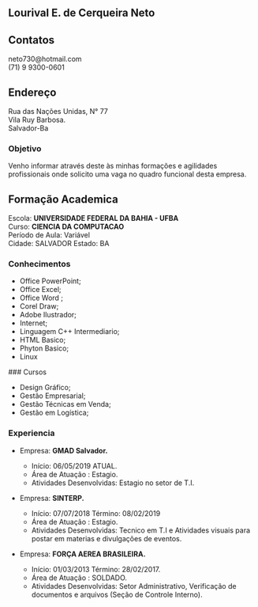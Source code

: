 ## Lourival E. de Cerqueira Neto

## Contatos

<P>neto730@hotmail.com<br>
   (71) 9 9300-0601</P>
   
## Endereço
  <p>Rua das Nações Unidas, N° 77<br>
     Vila Ruy Barbosa.<br>
     Salvador-Ba</p>

### Objetivo

<P>Venho informar através deste às minhas formações e agilidades profissionais onde solicito uma vaga no quadro funcional desta empresa.</P>

 <h2>Formação Academica</h2>
 <P>Escola: <b>UNIVERSIDADE FEDERAL DA BAHIA - UFBA</b><br>
    Curso: <b>CIENCIA DA COMPUTACAO</b><br>
    Período de Aula: Variável<br>
    Cidade: SALVADOR Estado: BA</P>


### Conhecimentos

<ul>
                <li> Office PowerPoint;</li>
                <li> Office Excel;</li>
                <li> Office Word ;</li>
                <li> Corel Draw;</li>
                <li> Adobe Ilustrador;</li>
                <li> Internet;</li>
                <li> Linguagem C++  Intermediario;</li>
                <li> HTML  Basico;</li>
                <li> Phyton  Basico;</li>
                <li> Linux</li>
                </ul>
### Cursos
     
<ul>
                <li> Design Gráfico;</li>
                <li> Gestão Empresarial;</li>
                <li> Gestão Técnicas em Venda;</li>
                <li> Gestão em Logística;</li>
                </ul>


### Experiencia

<ul>
                    <li>Empresa: <b>GMAD Salvador.</b></li>
                <ul>    
                    <li>Início: 06/05/2019 ATUAL.</li>
                    <li>Área de Atuação : Estagio.</li>
                    <li>Atividades Desenvolvidas: Estagio no setor de T.I.</li>
                    </ul>
                </ul>

<ul>
                    <li>Empresa: <b>SINTERP.</b></li>
                <ul>
                    <li>Início: 07/07/2018 Término: 08/02/2019</li>
                    <li>Área de Atuação : Estagio.</li>
                    <li>Atividades Desenvolvidas: Tecnico em T.I e Atividades visuais para postar em materias e divulgações de eventos.</li>
                    </ul>
                </ul>
<ul>
                    <li>Empresa: <b>FORÇA AEREA BRASILEIRA.</b></li>
                <ul>    
                    <li>Início: 01/03/2013 Término: 28/02/2017.</li>
                    <li>Área de Atuação : SOLDADO.</li>
                    <li>Atividades Desenvolvidas: Setor Administrativo, Verificação de documentos e arquivos (Seção de Controle Interno).</li>
                    </ul>
                </ul>
